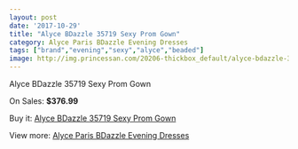 ```yaml
---
layout: post
date: '2017-10-29'
title: "Alyce BDazzle 35719 Sexy Prom Gown"
category: Alyce Paris BDazzle Evening Dresses
tags: ["brand","evening","sexy","alyce","beaded"]
image: http://img.princessan.com/20206-thickbox_default/alyce-bdazzle-35719-sexy-prom-gown.jpg
---
```

Alyce BDazzle 35719 Sexy Prom Gown

On Sales: **$376.99**
<a href="https://www.princessan.com/en/9054-alyce-bdazzle-35719-sexy-prom-gown.html"><amp-img layout="responsive" width="600" height="600" src="//img.princessan.com/20206-thickbox_default/alyce-bdazzle-35719-sexy-prom-gown.jpg" alt="Alyce BDazzle 35719 Sexy Prom Gown 0" /></a>
<a href="https://www.princessan.com/en/9054-alyce-bdazzle-35719-sexy-prom-gown.html"><amp-img layout="responsive" width="600" height="600" src="//img.princessan.com/20207-thickbox_default/alyce-bdazzle-35719-sexy-prom-gown.jpg" alt="Alyce BDazzle 35719 Sexy Prom Gown 1" /></a>

Buy it: [Alyce BDazzle 35719 Sexy Prom Gown](https://www.princessan.com/en/9054-alyce-bdazzle-35719-sexy-prom-gown.html "Alyce BDazzle 35719 Sexy Prom Gown")

View more: [Alyce Paris BDazzle Evening Dresses](https://www.princessan.com/en/75- "Alyce Paris BDazzle Evening Dresses")